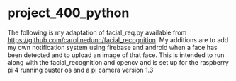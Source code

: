 # project_400_python
The following is my adaptation of facial_req.py available from https://github.com/carolinedunn/facial_recognition.
My additions are to add my own notification system using firebase and android when a face has been detected and to upload an image of that face. 
This is intended to run along with the facial_recognition and opencv and is set up for the raspberry pi 4 running buster os and a pi camera version 1.3
